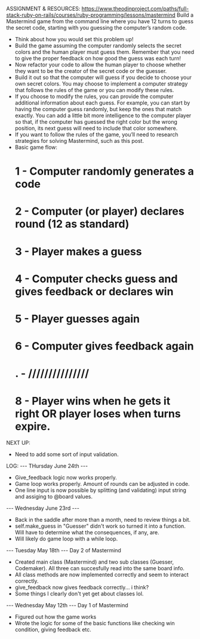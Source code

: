 ASSIGNMENT & RESOURCES:
https://www.theodinproject.com/paths/full-stack-ruby-on-rails/courses/ruby-programming/lessons/mastermind
Build a Mastermind game from the command line where you have 12 turns to guess the secret code, starting with you guessing the computer’s random code.

* Think about how you would set this problem up!
* Build the game assuming the computer randomly selects the secret colors and the human player must guess them. Remember that you need to give the proper feedback on how good the guess was each turn!
* Now refactor your code to allow the human player to choose whether they want to be the creator of the secret code or the guesser.
* Build it out so that the computer will guess if you decide to choose your own secret colors. You may choose to implement a computer strategy that follows the rules of the game or you can modify these rules.
* If you choose to modify the rules, you can provide the computer additional information about each guess. For example, you can start by having the computer guess randomly, but keep the ones that match exactly. You can add a little bit more intelligence to the computer player so that, if the computer has guessed the right color but the wrong position, its next guess will need to include that color somewhere.
* If you want to follow the rules of the game, you’ll need to research strategies for solving Mastermind, such as this post.
* Basic game flow:
    # 1 - Computer randomly generates a code
    # 2 - Computer (or player) declares round (12 as standard)
    # 3 - Player makes a guess
    # 4 - Computer checks guess and gives feedback or declares win
    # 5 - Player guesses again
    # 6 - Computer gives feedback again
    # . - /\/\/\/\/\/\/\/\/\/\/\/\/\/\/
    # 8 - Player wins when he gets it right OR player loses when turns expire.

NEXT UP:
- Need to add some sort of input validation.


LOG:
--- THursday June 24th ---
- Give_feedback logic now works properly.
- Game loop works properly. Amount of rounds can be adjusted in code.
- One line input is now possible by splitting (and validating) input string and assiging to @board values.

--- Wednesday June 23rd ---
- Back in the saddle after more than a month, need to review things a bit.
- self.make_guess in "Guesser" didn't work so turned it into a function. Will have to determine what the consequences, if any, are.
- Will likely do game loop with a while loop.

--- Tuesday May 18th ---
Day 2 of Mastermind
- Created main class (Mastermind) and two sub classes (Guesser, Codemaker). All three can succesfully read into the same board info.
- All class methods are now implemented correctly and seem to interact correctly.
- give_feedback now gives feedback correctly... i think?
- Some things I clearly don't yet get about classes lol.

--- Wednesday May 12th ---
Day 1 of Mastermind
- Figured out how the game works
- Wrote the logic for some of the basic functions like checking win condition, giving feedback etc.